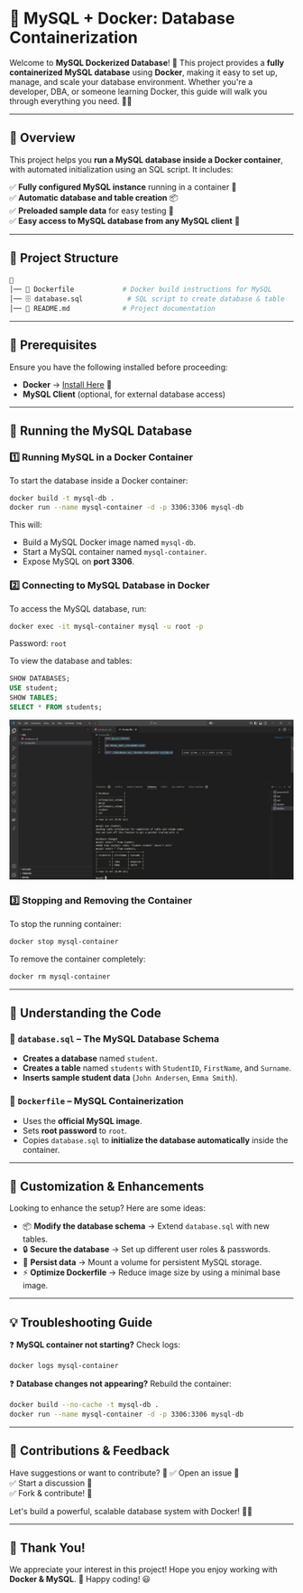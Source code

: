 # 🚀 MySQL + Docker: Database Containerization

Welcome to **MySQL Dockerized Database**! 🎉 This project provides a **fully containerized MySQL database** using **Docker**, making it easy to set up, manage, and scale your database environment. Whether you're a developer, DBA, or someone learning Docker, this guide will walk you through everything you need. 🐳✨

---

## 📌 Overview
This project helps you **run a MySQL database inside a Docker container**, with automated initialization using an SQL script. It includes:

✅ **Fully configured MySQL instance** running in a container 🐬  
✅ **Automatic database and table creation** 📦  
✅ **Preloaded sample data** for easy testing 📝  
✅ **Easy access to MySQL database from any MySQL client** 🔗  

---

## 📂 Project Structure
```bash
📂
│── 📜 Dockerfile            # Docker build instructions for MySQL
│── 🗄️ database.sql           # SQL script to create database & table
│── 📖 README.md             # Project documentation
```

---

## 🔧 Prerequisites
Ensure you have the following installed before proceeding:
- **Docker** → [Install Here](https://www.docker.com/get-started) 🐳  
- **MySQL Client** (optional, for external database access)

---

## 🚀 Running the MySQL Database
### **1️⃣ Running MySQL in a Docker Container**
To start the database inside a Docker container:
```bash
docker build -t mysql-db .
docker run --name mysql-container -d -p 3306:3306 mysql-db
```



This will:
- Build a MySQL Docker image named `mysql-db`.
- Start a MySQL container named `mysql-container`.
- Expose MySQL on **port 3306**.

### **2️⃣ Connecting to MySQL Database in Docker**
To access the MySQL database, run:
```bash
docker exec -it mysql-container mysql -u root -p
```
Password: `root`

To view the database and tables:
```sql
SHOW DATABASES;
USE student;
SHOW TABLES;
SELECT * FROM students;
```

![alt text](https://github.com/arnabmma77/container/blob/main/dockersql/image-2.jpg?raw=true)

### **3️⃣ Stopping and Removing the Container**
To stop the running container:
```bash
docker stop mysql-container
```
To remove the container completely:
```bash
docker rm mysql-container
```

---

## 📜 Understanding the Code
### **🔹 `database.sql` – The MySQL Database Schema**
- **Creates a database** named `student`.
- **Creates a table** named `students` with `StudentID`, `FirstName`, and `Surname`.
- **Inserts sample student data** (`John Andersen`, `Emma Smith`).

### **🔹 `Dockerfile` – MySQL Containerization**
- Uses the **official MySQL image**.
- Sets **root password** to `root`.
- Copies `database.sql` to **initialize the database automatically** inside the container.

---

## 🎨 Customization & Enhancements
Looking to enhance the setup? Here are some ideas:
- 📦 **Modify the database schema** → Extend `database.sql` with new tables.
- 🔒 **Secure the database** → Set up different user roles & passwords.
- 🚀 **Persist data** → Mount a volume for persistent MySQL storage.
- ⚡ **Optimize Dockerfile** → Reduce image size by using a minimal base image.

---

## 💡 Troubleshooting Guide
❓ **MySQL container not starting?** Check logs:
```bash
docker logs mysql-container
```

❓ **Database changes not appearing?** Rebuild the container:
```bash
docker build --no-cache -t mysql-db .
docker run --name mysql-container -d -p 3306:3306 mysql-db
```

---

## 🙌 Contributions & Feedback
Have suggestions or want to contribute? 🚀
✅ Open an issue 📝  
✅ Start a discussion 💬  
✅ Fork & contribute! 🎉  

Let's build a powerful, scalable database system with Docker! 🐳✨

---

## 🎉 Thank You!
We appreciate your interest in this project! Hope you enjoy working with **Docker & MySQL**. 🚀 Happy coding! 😃

